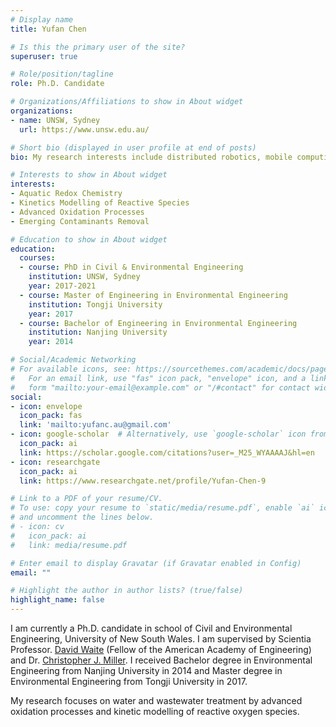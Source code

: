 ```yaml
---
# Display name
title: Yufan Chen

# Is this the primary user of the site?
superuser: true

# Role/position/tagline
role: Ph.D. Candidate

# Organizations/Affiliations to show in About widget
organizations:
- name: UNSW, Sydney
  url: https://www.unsw.edu.au/

# Short bio (displayed in user profile at end of posts)
bio: My research interests include distributed robotics, mobile computing and programmable matter.

# Interests to show in About widget
interests:
- Aquatic Redox Chemistry
- Kinetics Modelling of Reactive Species
- Advanced Oxidation Processes
- Emerging Contaminants Removal

# Education to show in About widget
education:
  courses:
  - course: PhD in Civil & Environmental Engineering
    institution: UNSW, Sydney
    year: 2017-2021
  - course: Master of Engineering in Environmental Engineering
    institution: Tongji University
    year: 2017
  - course: Bachelor of Engineering in Environmental Engineering
    institution: Nanjing University
    year: 2014

# Social/Academic Networking
# For available icons, see: https://sourcethemes.com/academic/docs/page-builder/#icons
#   For an email link, use "fas" icon pack, "envelope" icon, and a link in the
#   form "mailto:your-email@example.com" or "/#contact" for contact widget.
social:
- icon: envelope
  icon_pack: fas
  link: 'mailto:yufanc.au@gmail.com' 
- icon: google-scholar  # Alternatively, use `google-scholar` icon from `ai` icon pack
  icon_pack: ai
  link: https://scholar.google.com/citations?user=_M25_WYAAAAJ&hl=en
- icon: researchgate
  icon_pack: ai
  link: https://www.researchgate.net/profile/Yufan-Chen-9

# Link to a PDF of your resume/CV.
# To use: copy your resume to `static/media/resume.pdf`, enable `ai` icons in `params.toml`, 
# and uncomment the lines below.
# - icon: cv
#   icon_pack: ai
#   link: media/resume.pdf

# Enter email to display Gravatar (if Gravatar enabled in Config)
email: ""

# Highlight the author in author lists? (true/false)
highlight_name: false
---
```


I am currently a Ph.D. candidate in school of Civil and Environmental Engineering, University of New South Wales. I am supervised by Scientia Professor. [David Waite](https://research.unsw.edu.au/people/scientia-professor-david-waite) (Fellow of the American Academy of Engineering) and Dr. [Christopher J. Miller](https://research.unsw.edu.au/people/dr-christopher-james-miller). I received Bachelor degree in Environmental Engineering from Nanjing University in 2014 and Master degree in Environmental Engineering from Tongji University in 2017.

My research focuses on water and wastewater treatment by advanced oxidation processes and kinetic modelling of reactive oxygen species.

<!--{{< icon name="download" pack="fas" >}} Download my {{< staticref "media/demo_resume.pdf" "newtab" >}}resumé{{< /staticref >}}.-->
